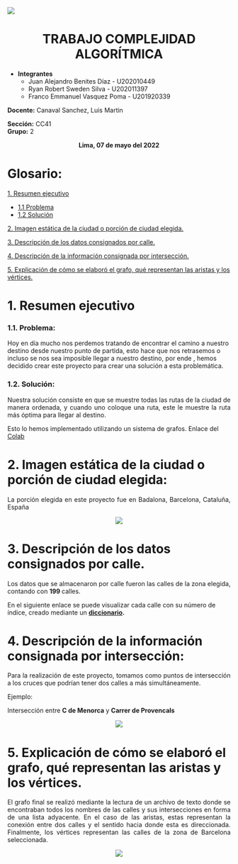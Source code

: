 
![](https://lh6.googleusercontent.com/k5W_ASQmsUWstuplMVWFIf-OOSgCmHk8nOyVO4fKajIOQxHKF0IWlGd1u0cCIsDnxSiyko1F8c9PjhQ0DofxNID3KamS-IvOEf-v13cGpBoBrnaXo0D-fmuc_U9bALRPObnOC_pZkvKendzalQ)  
  

<h1 align=center>
TRABAJO COMPLEJIDAD ALGORÍTMICA
</h1>
 
 - **Integrantes**
	 - Juan Alejandro Benites Díaz - U202010449
	 - Ryan Robert Sweden Silva - U202011397
	 -  Franco Emmanuel Vasquez Poma - U201920339

<b>Docente:</b> Canaval Sanchez, Luis Martin  
<p align=left> 
<b>Sección:</b> CC41
<br>
<b>Grupo:</b> 2 
</p>


<p align=center> 
<b>Lima, 07 de mayo del 2022</b>

# Glosario:

[1.  Resumen ejecutivo](#idx1)
- [1.1 Problema](#idx1.1)
 - [1.2 Solución](#idx1.2)   
 
[2.  Imagen estática de la ciudad o porción de ciudad elegida.](#idx2)
    
[3.  Descripción de los datos consignados por calle.](#idx3)
    
[4.  Descripción de la información consignada por intersección.](#idx4)
    
[5.  Explicación de cómo se elaboró el grafo, qué representan las aristas y los vértices.](#idx5)


  <div id='idx1' />  
<h1 align=left>
1. Resumen ejecutivo
</h1>
  <div id='idx1.1' />

### 1.1. Problema:
<p align=justify>

Hoy en día mucho nos perdemos tratando de encontrar el camino a nuestro destino desde nuestro punto de partida, esto hace que nos retrasemos o incluso se nos sea imposible llegar a nuestro destino, por ende , hemos decidido crear este proyecto para crear una solución a esta problemática.
</p>
  <div id='idx1.2' />  

### 1.2. Solución:
<p align=justify>
Nuestra solución consiste en que se muestre todas las rutas de la ciudad de manera ordenada, y cuando uno coloque una ruta, este le muestre la ruta más óptima para llegar al destino.

Esto lo hemos implementado utilizando un sistema de grafos.
Enlace del [Colab](https://colab.research.google.com/drive/179Uf8RajJxXaaJqkJE2CzCyY2s8xLN2J?usp=sharing)

</p>
  <div id='idx2' />  

<h1 align=left>
2. Imagen estática de la ciudad o porción de ciudad elegida:
</h1>
   <p align=justify>
La porción elegida en este proyecto fue en Badalona, Barcelona, Cataluña, España

  <p align="center">
    <img src="https://lh6.googleusercontent.com/XXFW8-Xzfk17z9dctX8_ICXotVoYL80_oYFH3zL04dlhm1qiq8hulTDPyZg0GE2j3pBiw1uh1smOJ18xF2G5sfXuiwvIyCoT3ICykBzhyzVatqRWtRHPGzjNR1Lgl0raICml_XExfWx_eBPMqg">
      
  </p>
    <div id='idx3' />  
<h1 align=left>
3.  Descripción de los datos consignados por calle.
</h1>
    
   <p align=justify>
Los datos que se almacenaron por calle fueron las calles de la zona elegida, contando con <b>199 </b>calles.<br>

En el siguiente enlace se puede visualizar cada calle con su número de índice, creado mediante un <b>[diccionario](https://pastebin.com/SzvUNtAh).</b>


  <div id='idx4' />
  <h1 align=left>
4. Descripción de la información consignada por intersección:
</h1>
<p align=justify>
Para la realización de este proyecto, tomamos como puntos de intersección a los cruces que podrían tener dos calles a más simultáneamente.

Ejemplo:

Intersección entre <b>C de Menorca</b> y <b>Carrer de Provencals</b>
</p>

<p align="center">
    <img src="https://lh4.googleusercontent.com/Nb5wdgiCLn_spKxU9vz07f1pTGSwzhibDVJNYA8Fos7WSfC_VGt0_MDYcohdZx7BRdZXiKw3wABgsklxaEWJyEaATIp81D_rR4k8zOIzGdMbEDa94joc_XSdnByc3zJ2MWmGK4arEtBVaB5HMg">
    
  <div id='idx5' />  
 <h1 align=left>
5.   Explicación de cómo se elaboró el grafo, qué representan las aristas y los vértices.
</h1>
<p align="justify">
El grafo final se realizó mediante la lectura de un archivo de texto donde se encontraban todos los nombres de las calles y sus intersecciones en forma de una lista adyacente. En el caso de las aristas, estas representan la conexión entre dos calles y el sentido hacia donde esta es direccionada. Finalmente, los vértices representan las calles de la zona de Barcelona seleccionada.


<p align="center">
    <img src="https://lh4.googleusercontent.com/lCV4VWPoQV73-e-eJ4WuuY5FbX9FgqeaelmI-YIKTlVPY8A6xlFQW2hD3RXukFRHSW0HCqv0GORdcJqxBynu2AGtciht1RMx4lfMtbUuBK8YzKjGYh7JH-6Nuai6Ino7WUmq3Sq9KZXZHQUCmw">
